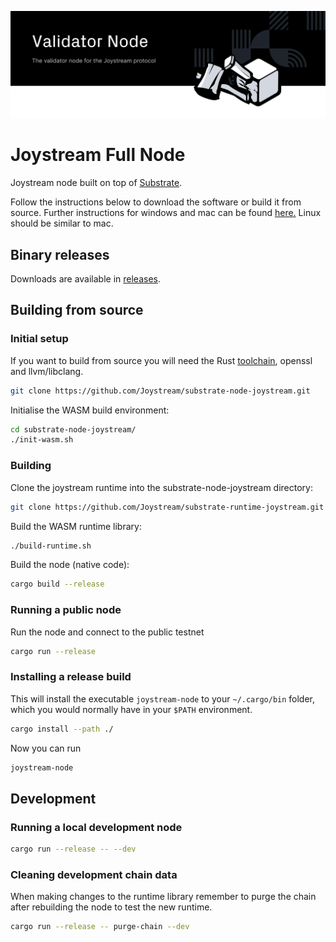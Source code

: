 ![ Nodes for Joystream](./validator-node_new.svg)

# Joystream Full Node

Joystream node built on top of [Substrate](https://github.com/paritytech/substrate).

Follow the instructions below to download the software or build it from source. Further instructions for windows and mac can be found [here.](https://blog.joystream.org/sparta/)
Linux should be similar to mac.

##  Binary releases
Downloads are available in [releases](https://github.com/Joystream/substrate-node-joystream/releases).

## Building from source

### Initial setup
If you want to build from source you will need the Rust [toolchain](https://rustup.rs/), openssl and llvm/libclang.

```bash
git clone https://github.com/Joystream/substrate-node-joystream.git
```

Initialise the WASM build environment:

```bash
cd substrate-node-joystream/
./init-wasm.sh
```

### Building
Clone the joystream runtime into the substrate-node-joystream directory:

```bash
git clone https://github.com/Joystream/substrate-runtime-joystream.git
```

Build the WASM runtime library:
```bash
./build-runtime.sh
```

Build the node (native code):
```bash
cargo build --release
```

### Running a public node
Run the node and connect to the public testnet
```bash
cargo run --release
```

### Installing a release build
This will install the executable `joystream-node` to your `~/.cargo/bin` folder, which you would normally have in your `$PATH` environment.

```bash
cargo install --path ./
```

Now you can run

```bash
joystream-node
```

## Development

### Running a local development node

```bash
cargo run --release -- --dev
```

### Cleaning development chain data
When making changes to the runtime library remember to purge the chain after rebuilding the node to test the new runtime.

```bash
cargo run --release -- purge-chain --dev
```

